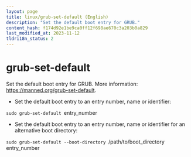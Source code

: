 ```yaml
---
layout: page
title: linux/grub-set-default (English)
description: "Set the default boot entry for GRUB."
content_hash: f174d92e1be9ca0ff12f698ae670c3a203b0a829
last_modified_at: 2023-11-12
tldri18n_status: 2
---
```

# grub-set-default

Set the default boot entry for GRUB.
More information: <https://manned.org/grub-set-default>.

- Set the default boot entry to an entry number, name or identifier:

`sudo grub-set-default `<span class="tldr-var badge badge-pill bg-dark-lm bg-white-dm text-white-lm text-dark-dm font-weight-bold">entry_number</span>

- Set the default boot entry to an entry number, name or identifier for an alternative boot directory:

`sudo grub-set-default --boot-directory `<span class="tldr-var badge badge-pill bg-dark-lm bg-white-dm text-white-lm text-dark-dm font-weight-bold">/path/to/boot_directory</span>` `<span class="tldr-var badge badge-pill bg-dark-lm bg-white-dm text-white-lm text-dark-dm font-weight-bold">entry_number</span>
